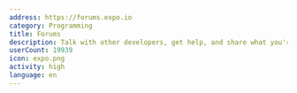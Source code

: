 ```yaml
---
address: https://forums.expo.io
category: Programming
title: Forums
description: Talk with other developers, get help, and share what you're working on
userCount: 19939
icon: expo.png
activity: high
language: en
---
```


